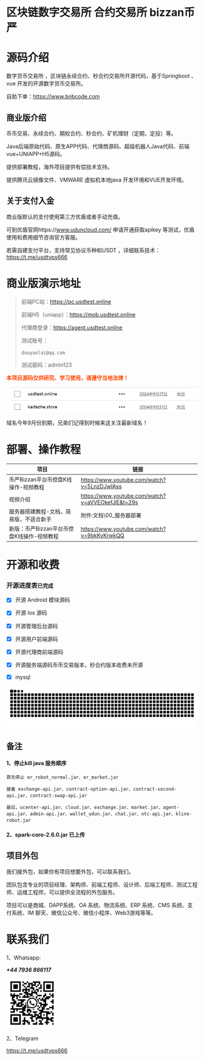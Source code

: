 # 区块链数字交易所 合约交易所 bizzan币严

# 源码介绍

数字货币交易所 ，区块链永续合约、秒合约交易所开源代码，基于Springboot 、vue 开发的开源数字货币交易所。

自助下单：https://www.bnbcode.com

## 商业版介绍

币币交易、永续合约、期权合约、秒合约、矿机理财（定期，定投）等。

Java后端原始代码、原生APP代码、代理商源码、超级机器人Java代码、前端vue+UNIAPP+H5源码。

提供部署教程，海外项目提供有偿技术支持。

提供腾讯云镜像文件、VMWARE 虚拟机本地java 开发环境和VUE开发环境。

## 关于支付入金

商业版默认的支付使用第三方优盾或者手动充值。

可到优盾官网https://www.uduncloud.com/ 申请开通获取apikey 等测试，优盾使用和费用细节咨询官方客服。

若需自建支付平台，支持常见协议币种和USDT ，详细联系技术：https://t.me/usdtvps666



# 商业版演示地址

> 前端PC站：https://pc.usdtest.online
>
> 前端H5（uniapp）：https://mob.usdtest.online
>
> 代理商登录：https://agent.usdtest.online
>
> 测试账号：
>
> ```
> douyaolai@qq.com
> ```
>
> 测试密码：admin123

**<font color=OrangeRed>本项目源码仅供研究、学习使用，请遵守当地法律！</font>**

<img src="https://raw.githubusercontent.com/bizzancoin/btc-eth-fil-contract-Exchange---ztuo/master/img/dom.jpg" />

域名今年9月份到期，兄弟们记得到时候来这关注最新域名！

# 部署、操作教程

| 项目                                    | 链接                                              |
| --------------------------------------- | ------------------------------------------------- |
| 币严Bizzan平台币控盘K线操作-视频教程    | https://www.youtube.com/watch?v=5LnzDJwIAss       |
| 视频介绍                                | https://www.youtube.com/watch?v=aVVEOkefJlE&t=29s |
| 服务器搭建教程-文档，简易版，不适合新手 | 附件:文档\00_服务器部署                           |
| 新版：币严Bizzan平台币控盘K线操作-视频教程 | https://www.youtube.com/watch?v=9bkKyKrwkQQ  |


# 开源和收费



### 开源进度表`已完成`

- [x] 开源 Android 模块源码
- [x] 开源 Ios 源码
- [x] 开源管理后台源码
- [x] 开源用户前端源码
- [x] 开源代理商前端源码
- [x] 开源服务端源码币币交易版本，秒合约版本收费未开源
- [x] mysql



![find YOU](https://raw.githubusercontent.com/BEPb/BEPb/output/github-contribution-grid-snake.svg)



## 备注

#### 1、停止kill java 服务顺序

`首先停止 er_robot_normal.jar、er_market.jar`

`接着 exchange-api.jar、contract-option-api.jar、contract-second-api.jar、contract-swap-api.jar`

`最后，ucenter-api.jar、cloud.jar、exchange.jar、market.jar、agent-api.jar、admin-api.jar、wallet_udun.jar、chat.jar、otc-api.jar、kline-robot.jar`

#### 2、spark-core-2.6.0.jar 已上传

## 项目外包

我们接外包，如果你有项目想要外包，可以联系我们。

团队包含专业的项目经理、架构师、前端工程师、设计师、后端工程师、测试工程师、运维工程师，可以提供全流程的外包服务。

项目可以是商城、DAPP系统、OA 系统、物流系统、ERP 系统、CMS 系统、支付系统、IM 聊天、微信公众号、微信小程序、Web3游戏等等。

# 联系我们

1、Whatsapp: 

***‪+44 7936 866117‬***

<img src="https://raw.githubusercontent.com/bizzancoin/btc-eth-fil-contract-Exchange---ztuo/master/img/whatsapp.png" alt="whatsapp" style="zoom: 33%;" />

2、Telegram

https://t.me/usdtvps666

